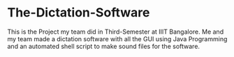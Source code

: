 # The-Dictation-Software
This is the Project my team did in Third-Semester at IIIT Bangalore. Me and my team made a dictation software with all the GUI using Java Programming and an automated shell script to make sound files for the software.
